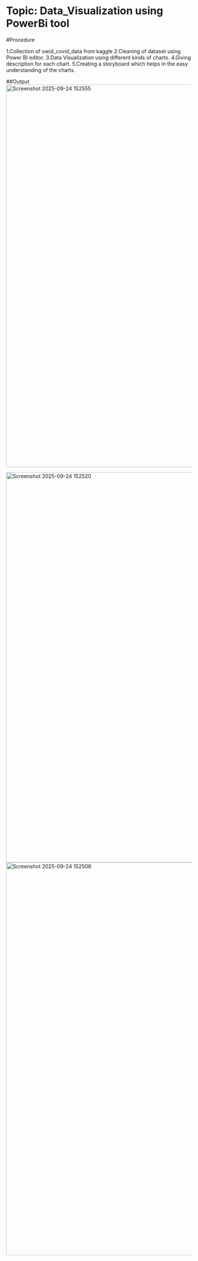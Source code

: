 # Topic: Data_Visualization using PowerBi tool

#Procedure 

1.Collection of owid_covid_data from kaggle
2.Cleaning of dataset using Power BI editor.
3.Data Visualization using different kinds of charts.
4.Giving description for each chart.
5.Creating a storyboard which helps in the easy understanding of the charts.


##Output
<img width="1915" height="1036" alt="Screenshot 2025-09-24 152555" src="https://github.com/user-attachments/assets/0d93a44f-6cfd-4f70-a28f-9129ff2d8297" />


<img width="1912" height="1057" alt="Screenshot 2025-09-24 152520" src="https://github.com/user-attachments/assets/eb2aa47e-28b5-4240-ade0-9ad61b511c74" />


<img width="1913" height="1064" alt="Screenshot 2025-09-24 152506" src="https://github.com/user-attachments/assets/98f2ecce-0498-44b4-b50a-4493ff36e646" />
